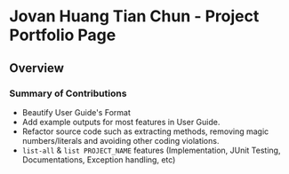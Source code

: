 # Jovan Huang Tian Chun - Project Portfolio Page

## Overview

### Summary of Contributions
* Beautify User Guide's Format
* Add example outputs for most features in User Guide.
* Refactor source code such as extracting methods, removing magic numbers/literals and avoiding other coding violations.
* `list-all` & `list PROJECT_NAME` features (Implementation, JUnit Testing, Documentations, Exception handling, etc)